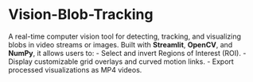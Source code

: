 # Vision-Blob-Tracking
A real-time computer vision tool for detecting, tracking, and visualizing blobs in video streams or images.   Built with **Streamlit**, **OpenCV**, and **NumPy**, it allows users to:  - Select and invert Regions of Interest (ROI). - Display customizable grid overlays and curved motion links. - Export processed visualizations as MP4 videos.
